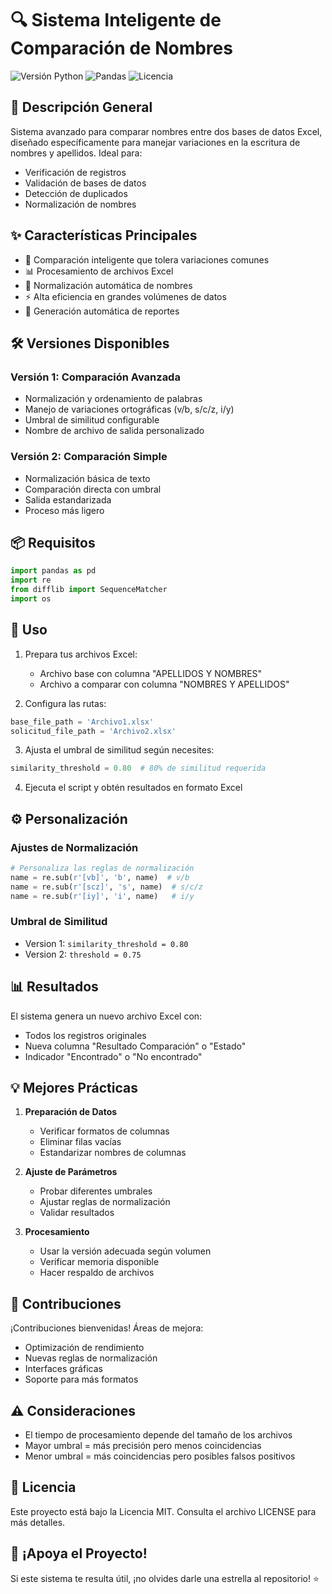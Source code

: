 # 🔍 Sistema Inteligente de Comparación de Nombres

![Versión Python](https://img.shields.io/badge/python-3.6+-blue.svg)
![Pandas](https://img.shields.io/badge/pandas-1.0+-green.svg)
![Licencia](https://img.shields.io/badge/licencia-MIT-red.svg)

## 🎯 Descripción General

Sistema avanzado para comparar nombres entre dos bases de datos Excel, diseñado específicamente para manejar variaciones en la escritura de nombres y apellidos. Ideal para:
- Verificación de registros
- Validación de bases de datos
- Detección de duplicados
- Normalización de nombres

## ✨ Características Principales

- 🧠 Comparación inteligente que tolera variaciones comunes
- 📊 Procesamiento de archivos Excel
- 🔄 Normalización automática de nombres
- ⚡ Alta eficiencia en grandes volúmenes de datos
- 📝 Generación automática de reportes

## 🛠️ Versiones Disponibles

### Versión 1: Comparación Avanzada
- Normalización y ordenamiento de palabras
- Manejo de variaciones ortográficas (v/b, s/c/z, i/y)
- Umbral de similitud configurable
- Nombre de archivo de salida personalizado

### Versión 2: Comparación Simple
- Normalización básica de texto
- Comparación directa con umbral
- Salida estandarizada
- Proceso más ligero

## 📦 Requisitos

```python
import pandas as pd
import re
from difflib import SequenceMatcher
import os
```

## 🚀 Uso

1. Prepara tus archivos Excel:
   - Archivo base con columna "APELLIDOS Y NOMBRES"
   - Archivo a comparar con columna "NOMBRES Y APELLIDOS"

2. Configura las rutas:
```python
base_file_path = 'Archivo1.xlsx'
solicitud_file_path = 'Archivo2.xlsx'
```

3. Ajusta el umbral de similitud según necesites:
```python
similarity_threshold = 0.80  # 80% de similitud requerida
```

4. Ejecuta el script y obtén resultados en formato Excel

## ⚙️ Personalización

### Ajustes de Normalización
```python
# Personaliza las reglas de normalización
name = re.sub(r'[vb]', 'b', name)  # v/b
name = re.sub(r'[scz]', 's', name)  # s/c/z
name = re.sub(r'[iy]', 'i', name)   # i/y
```

### Umbral de Similitud
- Version 1: `similarity_threshold = 0.80`
- Version 2: `threshold = 0.75`

## 📊 Resultados

El sistema genera un nuevo archivo Excel con:
- Todos los registros originales
- Nueva columna "Resultado Comparación" o "Estado"
- Indicador "Encontrado" o "No encontrado"

## 💡 Mejores Prácticas

1. **Preparación de Datos**
   - Verificar formatos de columnas
   - Eliminar filas vacías
   - Estandarizar nombres de columnas

2. **Ajuste de Parámetros**
   - Probar diferentes umbrales
   - Ajustar reglas de normalización
   - Validar resultados

3. **Procesamiento**
   - Usar la versión adecuada según volumen
   - Verificar memoria disponible
   - Hacer respaldo de archivos

## 🤝 Contribuciones

¡Contribuciones bienvenidas! Áreas de mejora:
- Optimización de rendimiento
- Nuevas reglas de normalización
- Interfaces gráficas
- Soporte para más formatos

## ⚠️ Consideraciones

- El tiempo de procesamiento depende del tamaño de los archivos
- Mayor umbral = más precisión pero menos coincidencias
- Menor umbral = más coincidencias pero posibles falsos positivos

## 📜 Licencia

Este proyecto está bajo la Licencia MIT. Consulta el archivo LICENSE para más detalles.

## 🌟 ¡Apoya el Proyecto!

Si este sistema te resulta útil, ¡no olvides darle una estrella al repositorio! ⭐
